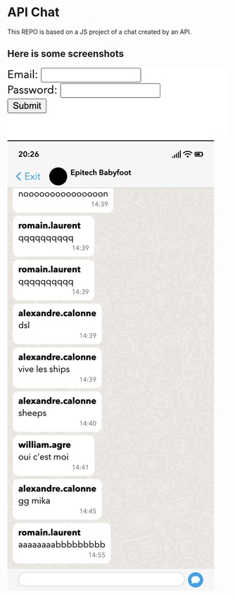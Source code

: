 # API Chat
This REPO is based on a JS project of a chat created by an API.

## Here is some screenshots
![First example image](picture1.png)
![Second example image](picture2.png)
